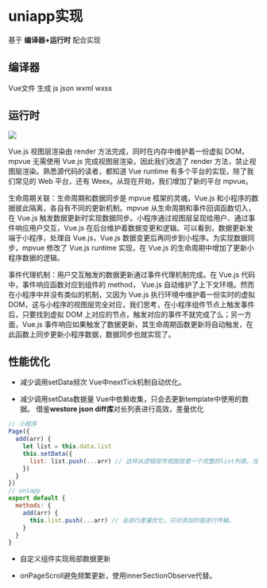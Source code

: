 # uniapp实现

基于 **编译器+运行时** 配合实现

## 编译器

Vue文件 生成 js json wxml wxss

## 运行时

![](https://awps-assets.meituan.net/mit-x/blog-images-bundle-2018a/c09f839d.jpg)

Vue.js 视图层渲染由 render 方法完成，同时在内存中维护着一份虚拟 DOM，mpvue 无需使用 Vue.js 完成视图层渲染，因此我们改造了 render 方法，禁止视图层渲染。熟悉源代码的读者，都知道 Vue runtime 有多个平台的实现，除了我们常见的 Web 平台，还有 Weex。从现在开始，我们增加了新的平台 mpvue。

生命周期关联：生命周期和数据同步是 mpvue 框架的灵魂，Vue.js 和小程序的数据彼此隔离，各自有不同的更新机制。mpvue 从生命周期和事件回调函数切入，在 Vue.js 触发数据更新时实现数据同步。小程序通过视图层呈现给用户、通过事件响应用户交互，Vue.js 在后台维护着数据变更和逻辑。可以看到，数据更新发端于小程序，处理自 Vue.js，Vue.js 数据变更后再同步到小程序。为实现数据同步，mpvue 修改了 Vue.js runtime 实现，在 Vue.js 的生命周期中增加了更新小程序数据的逻辑。

事件代理机制：用户交互触发的数据更新通过事件代理机制完成。在 Vue.js 代码中，事件响应函数对应到组件的 method， Vue.js 自动维护了上下文环境。然而在小程序中并没有类似的机制，又因为 Vue.js 执行环境中维护着一份实时的虚拟 DOM，这与小程序的视图层完全对应，我们思考，在小程序组件节点上触发事件后，只要找到虚拟 DOM 上对应的节点，触发对应的事件不就完成了么；另一方面，Vue.js 事件响应如果触发了数据更新，其生命周期函数更新将自动触发，在此函数上同步更新小程序数据，数据同步也就实现了。

## 性能优化

- 减少调用setData频次
Vue中nextTick机制自动优化。

- 减少调用setData数据量
Vue中依赖收集，只会去更新template中使用的数据。
借鉴**westore json diff库**对长列表进行高效，差量优化
```js
// 小程序
Page({
  add(arr) {
    let list = this.data.list
    this.setData({
      list: list.push(...arr) // 这样从逻辑层传视图层是一个完整的list列表。当list有上百条数据的时候，小程序传输压力大
    })
  }
})
// uniapp
export default {
  methods: {
    add(arr) {
      this.list.push(...arr) // 会进行差量优化，只对添加的值进行传输。
    }
  }
}
```

- 自定义组件实现局部数据更新

- onPageScroll避免频繁更新，使用innerSectionObserve代替。